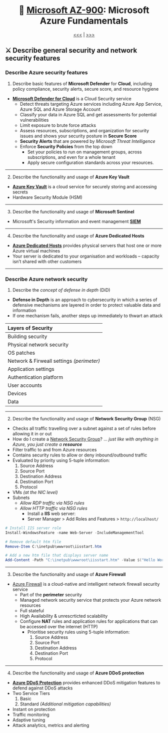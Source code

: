 <div align="center">
      
# 🧱 [Microsoft AZ-900](az-900-index.md): Microsoft Azure Fundamentals
      
[<<<](az-900-part3.md) | [>>>](az-900-part5.md)
      
</div>

## ⚔️ Describe general security and network security features

### Describe Azure security features
1. Describe basic features of **Microsoft Defender** for **Cloud**, including policy compliance, security alerts, secure score, and resource hygiene
+ **[Microsoft Defender for Cloud](https://learn.microsoft.com/en-us/azure/defender-for-cloud/defender-for-cloud-introduction)** is a Cloud Security service
  - Detect threats targeting Azure services including Azure App Service, Azure SQL and Azure Storage Account
  - Classify your data in Azure SQL and get assessments for potential vulnerabilities
  - Limit exposure to brute force attacks
  - Assess resources, subscriptions, and organization for security issues and shows your security posture in **Secure Score**
  - **Security Alerts** that are powered by _Microsoft Threat Intelligence_
  - Enforce **Security Policies** from the top down
    - Set your policies to run on management groups, across subscriptions, and even for a whole tenant
    - Apply secure configuration standards across your resources.

- - -

2. Describe the functionality and usage of **Azure Key Vault**
+ **[Azure Key Vault](https://learn.microsoft.com/en-us/azure/key-vault/general/basic-concepts)** is a cloud service for securely storing and accessing secrets
+ Hardware Security Module (HSM)

- - -

3. Describe the functionality and usage of **Microsoft Sentinel**
+ Microsoft's Security information and event management **[SIEM](https://learn.microsoft.com/en-us/azure/sentinel/overview)**

- - -

4. Describe the functionality and usage of **Azure Dedicated Hosts**
+ **[Azure Dedicated Hosts](https://azure.microsoft.com/en-gb/services/virtual-machines/dedicated-host/)** provides physical servers that host one or more Azure virtual machines
+ Your server is dedicated to your organisation and workloads – capacity isn’t shared with other customers


- - -

### Describe Azure network security
1. Describe the _concept of defense in depth_ (DiD)
+ **Defense in Depth** is an approach to cybersecurity in which a series of defensive mechanisms are layered in order to protect valuable data and information
+  If one mechanism fails, another steps up immediately to thwart an attack


| Layers of Security                        |
| :-----------------------------------------|
| Building security                         |
| Physical network security                 |
| OS patches                                |
| Network & Firweall settings _(perimeter)_ |
| Application settings                      |
| Authentication platform                   |
| User accounts                             |
| Devices                                   |
| Data                                      |


- - -

2. Describe the functionality and usage of **Network Security Group** (NSG)
+ Checks all traffic travelling over a subnet against a set of rules before allowing it in or out
+ How do I create a [Network Security Group](https://learn.microsoft.com/en-us/azure/virtual-network/network-security-groups-overview)? ... _just like with anything in Azure, you just create a **resource**_
+ Filter traffic to and from Azure resources
+ Contains security rules to allow or deny inbound/outbound traffic
+ Evaluated by priority using 5-tuple information:
  1. Source Address
  2. Source Port
  3. Destination Address
  4. Destination Port
  5. Protocol
+ VMs _(at the NIC level)_
+ Subnets
  - _Allow RDP traffic via NSG rules_
  - _Allow HTTP traffic via NSG rules_
    -  Install a **IIS** web server:
      + Server Manager > Add Roles and Features > `http://localhost/`

```ps1
# Install IIS server role
Install-WindowsFeature -name Web-Server -IncludeManagementTool

# Remove default htm file
Remove-Item C:\inetpub\wwwroot\iisstart.htm

# Add a new htm file that displays server name
Add-Content -Path "C:\inetpub\wwwroot\iisstart.htm" -Value $("Hello World from " + $env:computername)

```


- - -


3. Describe the functionality and usage of **Azure Firewall**
- [Azure Firewall](https://learn.microsoft.com/en-us/azure/firewall/overview) is a cloud-native and intelligent network firewall security service
  - Part of the **perimeter** security
  - Managed network security service that protects your Azure network resources
  - Full stateful
  - High Availability & unrescrticted scalability
  - Configure **NAT** rules and application rules for applications that can be accessed over the internet (HTTP)
    - Prioritise security rules using 5-tuple information:
      1. Source Address
      2. Source Port
      3. Destination Address
      4. Destination Port
      5. Protocol



- - -


4. Describe the functionality and usage of **Azure DDoS protection**
- **[Azure DDoS Protection](https://learn.microsoft.com/en-us/azure/ddos-protection/ddos-protection-overview)** provides enhanced DDoS mitigation features to defend against DDoS attacks
- Two Service Tiers
    1. Basic
    2. Standard _(Additional mitigation capabilities)_
- Instant on protection
- Traffic monitoring
- Adaptive tuning
- Attack analytics, metrics and alerting

